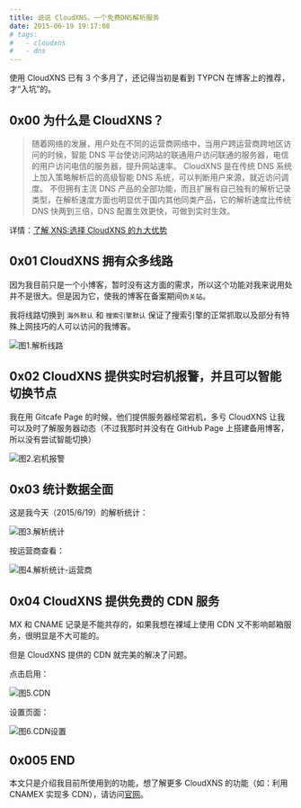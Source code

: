 ```yaml
---
title: 说说 CloudXNS，一个免费DNS解析服务
date: 2015-06-19 19:17:08
# tags:
#   - cloudxns
#   - dns
---
```


使用 CloudXNS 已有 3 个多月了，还记得当初是看到 TYPCN 在博客上的推荐，才“入坑”的。<!--more-->

## 0x00 为什么是 CloudXNS？

> 随着网络的发展，用户处在不同的运营商网络中，当用户跨运营商跨地区访问的时候，智能 DNS 平台使访问网站的联通用户访问联通的服务器，电信的用户访问电信的服务器，提升网站速率。
> CloudXNS 是在传统 DNS 系统上加入策略解析后的高级智能 DNS 系统，可以判断用户来源，就近访问调度。
> 不但拥有主流 DNS 产品的全部功能，而且扩展有自己独有的解析记录类型，在解析速度方面也明显优于国内其他同类产品，它的解析速度比传统 DNS 快两到三倍，DNS 配置生效更快，可做到实时生效。

详情：[了解 XNS:选择 CloudXNS 的九大优势](https://www.cloudxns.net/Index/AboutXns.html)

## 0x01 CloudXNS 拥有众多线路

因为我目前只是一个小博客，暂时没有这方面的需求，所以这个功能对我来说用处并不是很大。但是因为它，使我的博客在备案期间`伪关站`。

我将线路切换到 `海外默认` 和 `搜索引擎默认` 保证了搜索引擎的正常抓取以及部分有特殊上网技巧的人可以访问的我博客。

![图1.解析线路](https://img.giuem-lb.washingpatrick.cn/20150619193545.png)

## 0x02 CloudXNS 提供实时宕机报警，并且可以智能切换节点

我在用 Gitcafe Page 的时候，他们提供服务器经常宕机，多亏 CloudXNS 让我可以及时了解服务器动态（不过我那时并没有在 GitHub Page 上搭建备用博客，所以没有尝试智能切换）

![图2.宕机报警](https://img.giuem-lb.washingpatrick.cn/20150619194323.png)

## 0x03 统计数据全面

这是我今天（2015/6/19）的解析统计：

![图3.解析统计](https://img.giuem-lb.washingpatrick.cn/20150619201709.png)

按运营商查看：

![图4.解析统计-运营商](https://img.giuem-lb.washingpatrick.cn/20150619201855.png)

## 0x04 CloudXNS 提供免费的 CDN 服务

MX 和 CNAME 记录是不能共存的，如果我想在裸域上使用 CDN 又不影响邮箱服务，很明显是不大可能的。

但是 CloudXNS 提供的 CDN 就完美的解决了问题。

点击启用：

![图5.CDN](https://img.giuem-lb.washingpatrick.cn/20150619195945.png)

设置页面：

![图6.CDN设置](https://img.giuem-lb.washingpatrick.cn/20150619200117.png)

## 0x005 END

本文只是介绍我目前所使用到的功能，想了解更多 CloudXNS 的功能（如：利用 CNAMEX 实现多 CDN），请访问[官网](https://www.cloudxns.net/)。
